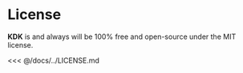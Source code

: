 # License

**KDK** is and always will be 100% free and open-source under the MIT license.

<<< @/docs/../LICENSE.md
